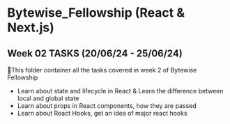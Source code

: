 # Bytewise_Fellowship (React & Next.js)
## Week 02 TASKS (20/06/24 - 25/06/24)

📌This folder container all the tasks covered in week 2 of Bytewise Fellowship

- Learn about state and lifecycle in React & Learn the difference between local and global state
- Learn about props in React components, how they are passed
- Learn about React Hooks, get an idea of major react hooks
